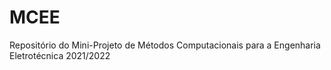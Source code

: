 # MCEE
Repositório do Mini-Projeto de Métodos Computacionais para a Engenharia Eletrotécnica 2021/2022
